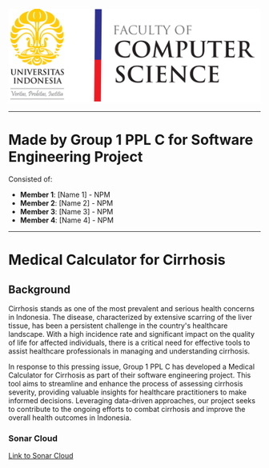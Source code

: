 ![Fakultas Ilmu Komputer UI](resources/horizontal-white-en-1.png)

---

# Made by Group 1 PPL C for Software Engineering Project

Consisted of:
- **Member 1**: [Name 1] - NPM
- **Member 2**: [Name 2] - NPM
- **Member 3**: [Name 3] - NPM
- **Member 4**: [Name 4] - NPM

---

# Medical Calculator for Cirrhosis

## Background

Cirrhosis stands as one of the most prevalent and serious health concerns in Indonesia. The disease, characterized by extensive scarring of the liver tissue, has been a persistent challenge in the country's healthcare landscape. With a high incidence rate and significant impact on the quality of life for affected individuals, there is a critical need for effective tools to assist healthcare professionals in managing and understanding cirrhosis.

In response to this pressing issue, Group 1 PPL C has developed a Medical Calculator for Cirrhosis as part of their software engineering project. This tool aims to streamline and enhance the process of assessing cirrhosis severity, providing valuable insights for healthcare practitioners to make informed decisions. Leveraging data-driven approaches, our project seeks to contribute to the ongoing efforts to combat cirrhosis and improve the overall health outcomes in Indonesia.

### Sonar Cloud
[Link to Sonar Cloud](https://sonarcloud.io/project/overview?id=CirrhoCheck_cirrhocheck-api)